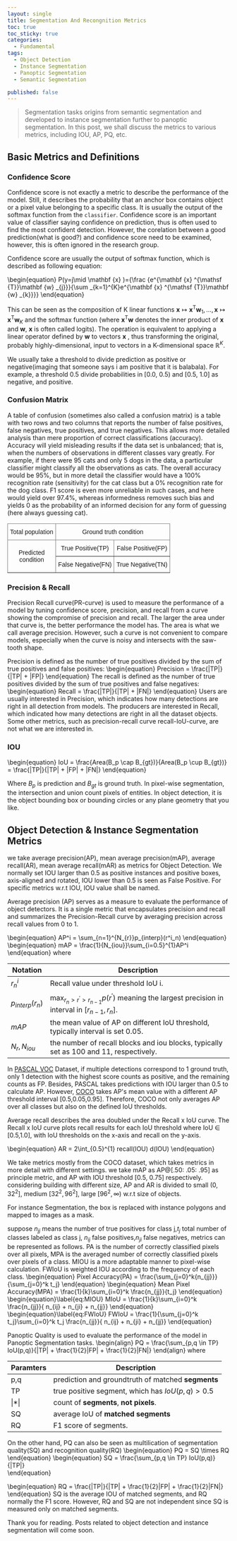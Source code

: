 ```yaml
---
layout: single
title: Segmentation And Recongnition Metrics
toc: true
toc_sticky: true
categories:
  - Fundamental
tags:
  - Object Detection
  - Instance Segmentation
  - Panoptic Segmentation
  - Semantic Segmentation

published: false
---
```


> Segmentation tasks origins from semantic segmentation and developed to instance segmentation further to panoptic segmentation. In this post, we shall discuss the metrics to various metrics, including IOU, AP, PQ, etc.

## Basic Metrics and Definitions

### Confidence Score

Confidence score is not exactly a metric to describe the performance of the model. Still, it describes the probability that an anchor box contains object or a pixel value belonging to a specific class. It is usually the output of the softmax function from the `classifier`. Confidence score is an important value of classifier saying confidence on prediction, thus is often used to find the most confident detection. However, the corelation between a good prediction(what is good?) and confidence score need to be examined, however, this is often ignored in the research group.

Confidence score are usually the output of softmax function, which is described as following equation:

\begin{equation}
P(y=j\mid \mathbf {x} )={\frac {e^{\mathbf {x} ^{\mathsf {T}}\mathbf {w} _{j}}}{\sum _{k=1}^{K}e^{\mathbf {x} ^{\mathsf {T}}\mathbf {w} _{k}}}}
\end{equation}

This can be seen as the composition of K linear functions ${ \mathbf {x} \mapsto \mathbf {x} ^{\mathsf {T}}\mathbf {w} _{1},\ldots ,\mathbf {x} \mapsto \mathbf {x} ^{\mathsf {T}}\mathbf {w} _{K}}$ and the softmax function (where ${ \mathbf {x} ^{\mathsf {T}}\mathbf {w} }$  denotes the inner product of ${ \mathbf {x}}$  and ${ \mathbf {w} }$, $\mathbf{x}$ is often called logits). The operation is equivalent to applying a linear operator defined by ${ \mathbf {w} }$  to vectors ${ \mathbf {x} }$ , thus transforming the original, probably highly-dimensional, input to vectors in a K-dimensional space ${ \mathbb {R} ^{K}}$.

We usually take a threshold to divide prediction as positive or negative(imaging that someone says i am positive that it is balabala). For example, a threshold 0.5 divide probabilities in [0.0, 0.5) and [0.5, 1.0] as negative, and positive.
### Confusion Matrix

A table of confusion (sometimes also called a confusion matrix) is a table with two rows and two columns that reports the number of false positives, false negatives, true positives, and true negatives. This allows more detailed analysis than mere proportion of correct classifications (accuracy). Accuracy will yield misleading results if the data set is unbalanced; that is, when the numbers of observations in different classes vary greatly. For example, if there were 95 cats and only 5 dogs in the data, a particular classifier might classify all the observations as cats. The overall accuracy would be 95%, but in more detail the classifier would have a 100% recognition rate (sensitivity) for the cat class but a 0% recognition rate for the dog class. F1 score is even more unreliable in such cases, and here would yield over 97.4%, whereas informedness removes such bias and yields 0 as the probability of an informed decision for any form of guessing (here always guessing cat).
<style type="text/css">
.tg  {border-collapse:collapse;border-spacing:0;}
.tg td{border-color:black;border-style:solid;border-width:1px;font-family:Arial, sans-serif;font-size:14px;
  overflow:hidden;padding:10px 5px;word-break:normal;}
.tg th{border-color:black;border-style:solid;border-width:1px;font-family:Arial, sans-serif;font-size:14px;
  font-weight:normal;overflow:hidden;padding:10px 5px;word-break:normal;}
.tg .tg-9wq8{border-color:inherit;text-align:center;vertical-align:middle}
.tg .tg-c3ow{border-color:inherit;text-align:center;vertical-align:top}
</style>
<table class="tg">
<thead>
  <tr>
    <th class="tg-c3ow">Total population</th>
    <th class="tg-c3ow" colspan="2">Ground truth condition</th>
  </tr>
</thead>
<tbody>
  <tr>
    <td class="tg-9wq8" rowspan="2">Predicted<br>condition</td>
    <td class="tg-c3ow">True Positive(TP)</td>
    <td class="tg-c3ow">False Positive(FP)</td>
  </tr>
  <tr>
    <td class="tg-c3ow">False Negative(FN)</td>
    <td class="tg-c3ow">True Negative(TN)</td>
  </tr>
</tbody>
</table>


### Precision & Recall

Precision Recall curve(PR-curve) is used to measure the performance of a model by tuning confidence score, precision, and recall from a curve showing the compromise of precision and recall. The larger the area under that curve is, the better performance the model has. The area is what we call average precision. However, such a curve is not convenient to compare models, especially when the curve is noisy and intersects with the saw-tooth shape. 

Precision is defined as the number of true positives divided by the sum of true positives and false positives:
\begin{equation}
    Precision = \frac{|TP|}{|TP| + |FP|}
\end{equation}
The recall is defined as the number of true positives divided by the sum of true positives and false negatives:
\begin{equation}
    Recall = \frac{|TP|}{|TP| + |FN|}
\end{equation}
Users are usually interested in Precision, which indicates how many detections are right in all detection from models. The producers are interested in Recall, which indicated how many detections are right in all the dataset objects. Some other metrics, such as precision-recall curve recall-IoU-curve, are not what we are interested in. 

### IOU

\begin{equation}
    IoU = \frac{Area(B_p \cap B_{gt})}{Area(B_p \cup B_{gt})} = \frac{|TP|}{|TP| + |FP| + |FN|}
\end{equation}

Where $B_p$ is prediction and $B_{gt}$ is ground truth. In pixel-wise segmentation, the intersection and union count pixels of entities. In object detection, it is the object bounding box or bounding circles or any plane geometry that you like.

## Object Detection & Instance Segmentation Metrics

we take average precision(AP), mean average precision(mAP), average recall(AR), mean average recall(mAR) as metrics for Object Detection. We normally set IOU larger than 0.5 as positive instances and positive boxes, axis-aligned and rotated, IOU lower than 0.5 is seen as False Positive. For specific metrics w.r.t IOU, IOU value shall be named.

Average precision (AP) serves as a measure to evaluate the performance of object detectors. It is a single metric that encapsulates precision and recall and summarizes the Precision-Recall curve by averaging precision across recall values from 0 to 1.

\begin{equation}
    AP^i = \sum_{n=1}^{N_{r}}p_{interp}(r^i_n)
\end{equation}
\begin{equation}
    mAP = \frac{1}{N_{iou}}\sum_{i=0.5}^{1}AP^i
\end{equation}
where

| Notation      | Description                                  |
|---------------|----------------------------------------------|
| $r_n^i$ | Recall value under threshold IoU i.|
|$p_{interp}(r_n)$ | $\max_{r_{n}> r^\prime > r_{n-1}} p(r^\prime)$ meaning the largest precision in interval in $[r_{n-1},r_{n}]$.|
| $mAP$ | the mean value of AP on different IoU threshold, typically interval is set 0.05.|
| $N_{r}, N_{iou}$ | the number of recall blocks and iou blocks, typically set as 100 and 11, respectively.|


In [PASCAL VOC](http://host.robots.ox.ac.uk/pascal/VOC/) Dataset, if multiple detections correspond to 1 ground truth, only 1 detection with the highest score counts as positive, and the remaining counts as FP. Besides, PASCAL takes predictions with IOU larger than 0.5 to calculate AP. However, [COCO](https://cocodataset.org/#home) takes AP's mean value with a different AP threshold interval [0.5,0.05,0.95]. Therefore, COCO not only averages AP over all classes but also on the defined IoU thresholds.

Average recall describes the area doubled under the Recall x IoU curve. The Recall x IoU curve plots recall results for each IoU threshold where IoU ∈ [0.5,1.0], with IoU thresholds on the x-axis and recall on the y-axis.

\begin{equation}
    AR = 2\int_{0.5}^{1} recall(IOU) d(IOU)
\end{equation}

We take metrics mostly from the COCO dataset, which takes metrics in more detail with different settings.
we take mAP as AP@[.50: .05: .95] as principle metric, and AP with IOU threshold [0.5, 0.75] respectively. considering building with different size, AP and AR is divided to small $(0,32^2]$, medium $[32^2,96^2]$, large $[96^2,\infty)$ w.r.t size of objects.

For instance Segmentation, the box is replaced with instance polygons and mapped to images as a mask.

suppose $n_{jj}$ means the number of true positives for class j,$t_j$ total number of classes labeled as class j, $n_{ij}$ false positives,$n_{ji}$ false negatives, metrics can be represented as follows. PA is the number of correctly classified pixels over all pixels, MPA is the averaged number of correctly classified pixels over pixels of a class. MIOU is a more adaptable manner to pixel-wise calculation. FWIoU is weighted IOU according to the frequency of each class.
\begin{equation}
    Pixel Accuracy(PA) = \frac{\sum_{j=0}^k{n_{jj}}}{\sum_{j=0}^k t_j}
\end{equation}
\begin{equation}
    Mean Pixel Accuracy(MPA) = \frac{1}{k}\sum_{i=0}^k \frac{n_{jj}}{t_j}
\end{equation}
\begin{equation}\label{eq:MIOU}
    MIoU = \frac{1}{k}\sum_{i=0}^k \frac{n_{jj}}{ n_{ij} + n_{ji} + n_{jj}}
\end{equation}
\begin{equation}\label{eq:FWIoU}
    FWIoU = \frac{1}{\sum_{j=0}^k t_j}\sum_{i=0}^k t_j \frac{n_{jj}}{ n_{ij} + n_{ji} + n_{jj}}
\end{equation}

Panoptic Quality is used to evaluate the performance of the model in Panoptic Segmentation tasks.
\begin{align}
    PQ = \frac{\sum_{p,q \in TP} IoU(p,q)}{|TP| + \frac{1}{2}|FP| + \frac{1}{2}|FN|}
\end{align}
where

| Paramters | Description                                        |
|-----------|----------------------------------------------------|
| p,q       | prediction and groundtruth of matched __segments__ |
| TP        | true positive segment, which has $IoU(p,q) > 0.5$  |
| \|*\|      | count of  __segments__, __not pixels__.           |
| SQ        | average IoU of __matched segments__                |
| RQ        | F1 score of segments.                              |

On the other hand, PQ can also be seen as multilication of segmentation quality(SQ) and recognition quality(RQ)
\begin{equation}
  PQ = SQ \times RQ
\end{equation}
\begin{equation}
    SQ =  \frac{\sum_{p,q \in TP} IoU(p,q)}{|TP|}  
\end{equation}

\begin{equation}
    RQ = \frac{|TP|}{|TP| + \frac{1}{2}|FP| + \frac{1}{2}|FN|}
\end{equation}
SQ is the average IOU of matched segments, and RQ normally the F1 score. However, RQ and SQ are not independent since SQ is measured only on matched segments.

Thank you for reading. Posts related to object detection and instance segmentation will come soon.
